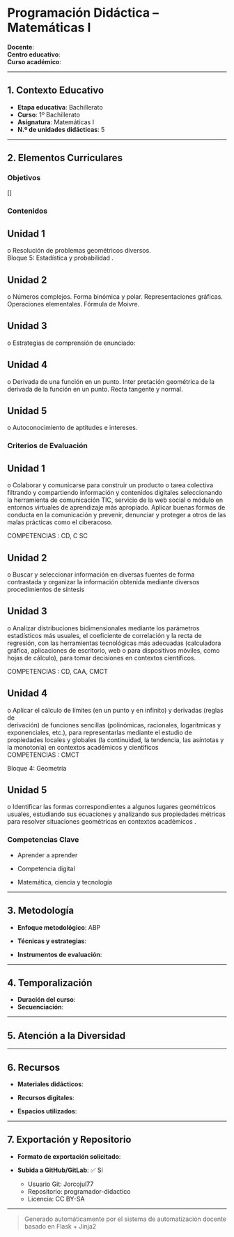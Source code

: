 # Programación Didáctica – Matemáticas I

**Docente**:   
**Centro educativo**:   
**Curso académico**:   

---

## 1. Contexto Educativo

- **Etapa educativa**: Bachillerato
- **Curso**: 1º Bachillerato
- **Asignatura**: Matemáticas I
- **N.º de unidades didácticas**: 5

---

## 2. Elementos Curriculares

### Objetivos
[]
### Contenidos

## Unidad 1
o Resolución de problemas geométricos diversos.  
Bloque 5: Estadística y  probabilidad .

## Unidad 2
o Números complejos. Forma binómica y polar. Representaciones gráficas. 
Operaciones elementales. Fórmula de Moivre.

## Unidad 3
o Estrategias de comprensión de enunciado:

## Unidad 4
o Derivada de una función en un punto. Inter pretación geométrica de la derivada 
de la función en un punto. Recta tangente y normal.

## Unidad 5
o Autoconocimiento de aptitudes e intereses.


### Criterios de Evaluación

## Unidad 1
o Colaborar y comunicarse para construir un producto o tarea colectiva filtrando y 
compartiendo información y contenidos digitales seleccionando la herramienta 
de comunicación TIC, servicio de la web social o módulo en entornos virtuales 
de aprendizaje más apropiado. Aplicar buenas formas de conducta en la 
comunicación y prevenir, denunciar y proteger a otros de las malas prácticas 
como el ciberacoso.  
 
COMPETENCIAS : CD, C SC

## Unidad 2
o Buscar y seleccionar información en diversas fuentes de forma contrastada y 
organizar la información obtenida mediante diversos procedimientos de síntesis

## Unidad 3
o Analizar distribuciones bidimensionales mediante los parámetros estadísticos 
más usuales, el coeficiente de correlación y la recta de regresión, con las 
herramientas tecnológicas más adecuadas (calculadora gráfica, aplicaciones de 
escritorio, web o para dispositivos móviles, como hojas de cálculo), para tomar 
decisiones en contextos científicos.  
 
COMPETENCIAS : CD, CAA, CMCT

## Unidad 4
o Aplicar el cálculo de límites (en un punto y en infinito) y derivadas (reglas de  
derivación) de funciones sencillas (polinómicas, racionales, logarítmicas y 
exponenciales,  etc.), para representarlas mediante el estudio de propiedades 
locales y globales (la continuidad, la tendencia, las asíntotas y la monotonía) en 
contextos académicos y científicos  
COMPETENCIAS : CMCT  
 
Bloque 4: Geometría

## Unidad 5
o Identificar las formas correspondientes a algunos lugares geométricos usuales, 
estudiando sus ecuaciones y analizando sus propiedades métricas para resolver 
situaciones geométricas en contextos académicos .


### Competencias Clave


- Aprender a aprender

- Competencia digital

- Matemática, ciencia y tecnología



---

## 3. Metodología

- **Enfoque metodológico**: ABP
- **Técnicas y estrategias**:  
  
- **Instrumentos de evaluación**: 

---

## 4. Temporalización

- **Duración del curso**: 
- **Secuenciación**:  
  

---

## 5. Atención a la Diversidad



---

## 6. Recursos

- **Materiales didácticos**:  
  
- **Recursos digitales**:  
  
- **Espacios utilizados**: 

---

## 7. Exportación y Repositorio

- **Formato de exportación solicitado**: 
- **Subida a GitHub/GitLab**: ✅ Sí

  - Usuario Git: Jorcojul77
  - Repositorio: programador-didactico
  - Licencia: CC BY-SA


---

> Generado automáticamente por el sistema de automatización docente basado en Flask + Jinja2